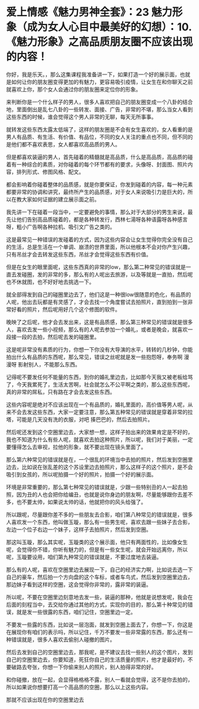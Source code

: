 # 爱上情感《魅力男神全套》：23 魅力形象（成为女人心目中最美好的幻想）：10.《魅力形象》之高品质朋友圈不应该出现的内容！

你好，我是乐天。，那么这集课程我准备讲一下，如果打造一个好的展示面，也就是如何让你的朋友圈变得更加的有魅力，更容易吸引疫情，让女生在和你聊天之前就喜欢上你，那个女人会通过你的朋友圈来定位你的形象。

来判断你是一个什么样子的男人，很多人喜欢把自己的朋友圈变成一个八卦的结合地，里面倒出是乱七八卦的一些转发、面接、广告，非常的不堪，那么当女人看到这些东西的时候，谁会觉得这个男人非常的无聊，每天无所事事。

就转发这些东西太露太低端了，这样的朋友圈是不会有女生喜欢的，女人看重的是男人有品质、有生活、有价值、有品位，不同的女人关注的重点也不同，但不同的是他们都不喜欢表思，女人都喜欢高品质的男人。

但是都喜欢装逼的男人，首先碰着的精髓就是高品质，什么是高品质，高品质的碰着有一种综合的素质，对你碰着的每个环节都有的要求，头像呀、封面图、照片内容，排列形式、修图风格、配文。

都会影响着你碰着整体的品质感，就是你要保证，你发到碰着的内容，每一种元素都要非常的协调和讲究，最终所产生的品质感，对于女人来说吸引力是巨大的，所以在教大家如何证据的建立展示面之前。

我先讲一下在碰着一段当中，一定要避免的事情，那么对于大部分的男生来说，最先让他们告别高品质碰着的，都是各种转发行，西林七湯呀各种语露呀各种感言呀，粗小广告啊各种拉机、吸引文广告之类的。

这是最常见一种错误的发碰着的方式，因为这些内容会让女生觉得你完全没有自己的生活，总是生活在一个单调、崩溃的世界里面，所以他根本不会对你产生兴趣，只有吊丝才会去转发这些东西，吊丝才会觉得这些东西有价值。

但是在女生的眼里面呢，这些东西真的非常的low，那么第二种常见的错误就是一直去发碰圈，发的非常的多，那么有的人呢出去旅游，以及等就是一直拍，然后呢也不休就图，也不好好地去挑选一下。

就全部得发到自己的碰圈里边去了，他们这是一种很low很随意的色化，有品质的人呢，他出去玩都是有灵感了，才会去找一个角度嘗试去拍照片，直到拍到一张非常好看的照片，然后呢用好几个这个修图的软件。

晚映了之后呢，他才会去发出来，这是有品质感，那么第三种常见的错误就是很多人，喜欢去发一些小视频，那么有的人呢去参加一个婚礼，或者是晚会，就喜欢一段接一段的去拍，然后呢去发的碰圈里。

这是呢非常没有素质的行为，你想一下你没有大导演的水平，转转的几秒钟，你能拍出什么有品质的东西呢，那么常见，错误之丝呢就是发一些抱怨呀，奉务啊 漫漫呀 影射别人，不能那么东西。

记得呢不要发任何不能量的东西，到你的婚礼里边去，比如那今天我又被老板给骂了，今天我累死了，生活太苦啊，社会就怎么不公平啊之类的，那么这些东西呢，真的非常的屌私，只有路在才会去发这些东西。

这些内容呢是绝对不应该出现在一个有品质的，婚礼里面的，高价值等男人呢，从来不会去发这些东西，大家一定要注意，那么第五种常见的错误就是穿着非常的拉塔，可能是几天没有洗的衣服，对吧 揍巴巴的，然后去拍照片。

然后呢还发到这个空圈里边去，大家想一想，这样子拍出来的效果肯定是不好的，我也不知道为什么有些人呢，就喜欢去拍这种照片，所以呢，我们对于美丽，一定要懂得怎么去审视，拉他的形象，就不要出现在镜头里面了。

那么第六种常见的错误就是在，一个很乱的环境当中去拍的照片，然后发到空圈里边去，比如说在张乱差的这个苏设里边去拍照片，那么这样子的这个照片，是不会吸引到女孩的，所以呢拍摄一个好的照片，拍摄一个好的展示面。

环境是非常重要的，那么第七种常见的错误就是，少跟一些特别丑的人一起去拍照，因为丑的人也会把你给编丑，也就是说你身边的朋友啊，尽量能够跟你去差不多，也不要太帅，如果说太帅的话，他就把你的风头给强了。

所以跟呢，尽量跟你差不多的一些朋友去合影，咱们第八种常见的错误就是，很多人喜欢发一个东西，他叫做玉璇，那么有一些男生呢，喜欢去跟一些妹子去合影，左边一个位子右边一个妹子，这样子去拍照片，然后发到空圈。

那这叫玉璇，那么其实呢，玉璇类的这个展示面，他只有两面性的，比如像女生呢，会觉得你不错，你听有魅力的，但是有一些女生呢，就会开始远离你，所以呢，玉璇要设用，咱们第九种常见的错误就是，不要过度地去装逼。

那么有的人呢，喜欢在空圈里边去展现一下，自己的经济实力啊，比如说去选一下自己的豪车，然后拍一个方向盘的这个车标，或者车鸟式，然后发到空圈里边去，那边妹子看到这样的空圈，这会觉得你非常的，露非常的装逼。

所以呢，不要在空圈里边刻意地去发一些，装逼的那种，他就是说想发呢，我会在后面的刻程当中，去交给你通过其他的方式，实现你的目的，那么第十种常见的错误，就是发一些很露的东西，咱们记住，空圈里边一定。

不要发一些露的东西，比如说一层泡面，就发到空圈上面去了，你想一下，你这是在展现你有咱们的表示吗，所以记住，千万不要发一些非常露的东西，那么还有一种错误就是，很多人喜欢去偷别人碰撤的图片。

然后去发到自己的空圈里边去，那我呢，是不建议去找一些别人的这个图片，发到自己的空圈里边去，你要知道，死狂你自己的生活质量的照片，他才是最好的，不要破路去夸张，你想一下你偷来别人的照片，别人拍得非常的好。

和你碰撤，放在一起，会显得格格格不露，别人一看就会觉得，这不是你去拍的，所以如果说你想要打高一个高品质的空圈，那么以上这些内容。

那就不应该出现在你的空圈里边去
